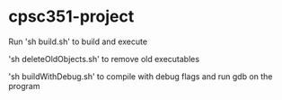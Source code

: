 # cpsc351-project

Run 'sh build.sh' to build and execute

'sh deleteOldObjects.sh' to remove old executables

'sh buildWithDebug.sh' to compile with debug flags and run gdb on the program
